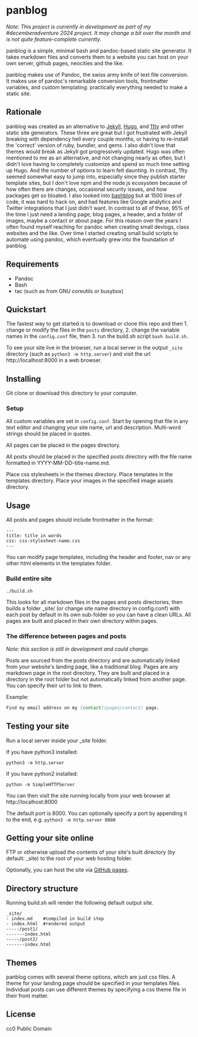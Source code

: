 # panblog

*Note: This project is currently in development as part of my #decemberadventure 2024 project. It may change a bit over the month and is not quite feature-complete currently.*

panblog is a simple, minimal bash and pandoc-based static site generator. It takes markdown files and converts them to a website you can host on your own server, github pages, neocities and the like. 

panblog makes use of Pandoc, the swiss army knife of text file conversion. It makes use of pandoc's remarkable conversion tools, frontmatter variables, and custom templating: practically everything needed to make a static site.

## Rationale

panblog was created as an alternative to [Jekyll](https://jekyllrb.com/), [Hugo](https://gohugo.io/), and [11ty](https://www.11ty.dev/) and other static site generators. These three are great but I got frustrated with Jekyll breaking with dependency hell every couple months, or having to re-install the 'correct' version of ruby, bundler, and gems. I also didn't love that themes would break as Jekyll got progressively updated. Hugo was often mentioned to me as an alternative, and not changing nearly as often, but I didn't love having to completely customize and spend so much time setting up Hugo. And the number of options to learn felt daunting. In contrast, 11ty seemed somewhat easy to jump into, especially since they publish starter template sites, but I don't love npm and the node.js ecosystem because of how often there are changes, occasional security issues, and how packages get so bloated. I also looked into [bashblog](https://cfenollosa.github.io/bashblog/) but at 1500 lines of code, it was hard to hack on, and had features like Google analytics and Twitter integrations that I just didn't want. In contrast to all of these, 95% of the time I just need a landing page, blog pages, a header, and a folder of images, maybe a contact or about page. For this reason over the years I often found myself reaching for pandoc when creating small devlogs, class websites and the like. Over time I started creating small build scripts to automate using pandoc, which eventually grew into the foundation of panblog.

## Requirements

* Pandoc
* Bash
* tac (such as from GNU coreutils or busybox)

## Quickstart

The fastest way to get started is to download or clone this repo and then 1. change or modify the files in the `posts` directory, 2. change the variable names in the `config.conf` file, then 3. run the build.sh script `bash build.sh`.

To see your site live in the browser, run a local server in the output `_site` directory (such as `python3 -m http.server`) and visit the url http://localhost:8000 in a web browser.

## Installing

Git clone or download this directory to your computer.

### Setup

All custom variables are set in `config.conf`. Start by opening that file in any text editor and changing your site name, url and description. Multi-word strings should be placed in quotes.

All pages can be placed in the pages directory.

All posts should be placed in the specified posts directory with the file name formatted in YYYY-MM-DD-title-name.md.

Place css stylesheets in the themes directory. Place templates in the templates directory. Place your images in the specified image assets directory.

## Usage

All posts and pages should include frontmatter in the format:

```
---
title: title in words
css: css-stylesheet-name.css
---
```

You can modify page templates, including the header and footer, nav or any other html elements in the templates folder.

### Build entire site

```
./build.sh
```

This looks for all markdown files in the pages and posts directories, then builds a folder _site/ (or change site name directory in config.conf) with each post by default in its own sub-folder so you can have a clean URLs. All pages are built and placed in their own directory within pages.

### The difference between pages and posts

*Note: this section is still in development and could change.* 

Posts are sourced from the posts directory and are automatically linked from your website's landing page, like a traditional blog. Pages are any markdown page in the root directory. They are built and placed in a directory in the root folder but not automatically linked from another page. You can specify their url to link to them. 

Example:

```markdown
Find my email address on my [contact](pages/contact) page.
```

## Testing your site

Run a local server inside your _site folder.

If you have python3 installed:

```
python3 -m http.server
```

If you have python2 installed:

```
python -m SimpleHTTPServer
```

You can then visit the site running locally from your web browser at http://localhost:8000

The default port is 8000. You can optionally specify a port by appending it to the end, e.g. `python3 -m http.server 8080`


## Getting your site online

FTP or otherwise upload the contents of your site's built directory (by default: _site) to the root of your web hosting folder.

Optionally, you can host the site via [GitHub pages](https://docs.github.com/en/pages/getting-started-with-github-pages/configuring-a-publishing-source-for-your-github-pages-site).

## Directory structure


Running build.sh will render the following default output site. 

```
_site/
- index.md    #compiled in build step
- index.html  #rendered output
-----/post1/
-------index.html
-----/post2/
-------index.html
```

## Themes

panblog comes with several theme options, which are just css files. A theme for your landing page should be specified in your templates files. Individual posts can use different themes by specifying a css theme file in their front matter.

## License

cc0 Public Domain
